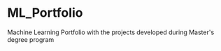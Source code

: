 # ML_Portfolio
Machine Learning Portfolio with the projects developed during Master's degree program

